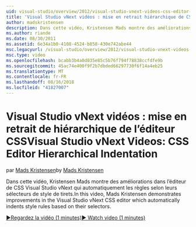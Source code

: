 ```yaml
---
uid: visual-studio/overview/2012/visual-studio-vnext-videos-css-editor-hierarchical-indentation
title: 'Visual Studio vNext vidéos : mise en retrait hiérarchique de CSS éditeur | Microsoft Docs'
author: madskristensen
description: Dans cette vidéo, Kristensen Mads montre des améliorations dans l’éditeur de CSS Visual Studio vNext qui automatiquement les règles selon leur selecto de style de retraits...
ms.author: riande
ms.date: 08/30/2011
ms.assetid: 6e34a1b0-4108-4524-b858-430e742abe44
msc.legacyurl: /visual-studio/overview/2012/visual-studio-vnext-videos-css-editor-hierarchical-indentation
msc.type: video
ms.openlocfilehash: bcabb3b4a0d035e85c5b76f794f78838ccfdfe9b
ms.sourcegitcommit: 45ac74e400f9f2b7dbded66297730f6f14a4eb25
ms.translationtype: MT
ms.contentlocale: fr-FR
ms.lasthandoff: 08/16/2018
ms.locfileid: "41827007"
---
```

<a name="visual-studio-vnext-videos-css-editor-hierarchical-indentation"></a><span data-ttu-id="79bbe-103">Visual Studio vNext vidéos : mise en retrait de hiérarchique de l’éditeur CSS</span><span class="sxs-lookup"><span data-stu-id="79bbe-103">Visual Studio vNext Videos: CSS Editor Hierarchical Indentation</span></span>
====================
<span data-ttu-id="79bbe-104">par [Mads Kristensen](https://github.com/madskristensen)</span><span class="sxs-lookup"><span data-stu-id="79bbe-104">by [Mads Kristensen](https://github.com/madskristensen)</span></span>

<span data-ttu-id="79bbe-105">Dans cette vidéo, Kristensen Mads montre des améliorations dans l’éditeur de CSS Visual Studio vNext qui automatiquement les règles selon leurs sélecteurs de style de tirets.</span><span class="sxs-lookup"><span data-stu-id="79bbe-105">In this video, Mads Kristensen demonstrates improvements in the Visual Studio vNext CSS editor which automatically indents style rules based on their selectors.</span></span>

[<span data-ttu-id="79bbe-106">&#9654;Regardez la vidéo (1 minutes)</span><span class="sxs-lookup"><span data-stu-id="79bbe-106">&#9654; Watch video (1 minutes)</span></span>](https://channel9.msdn.com/Blogs/ASP-NET-Site-Videos/visual-studio-vnext-videos-css-editor-hierarchical-indentation)
